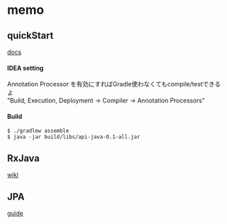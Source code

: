 # memo

## quickStart

[docs](https://docs.micronaut.io/latest/guide/index.html#quickStart)  

#### IDEA setting

Annotation Processor を有効にすればGradle使わなくてもcompile/testできるよ  
"Build, Execution, Deployment → Compiler → Annotation Processors"  

#### Build

```
$ ./gradlew assemble
$ java -jar build/libs/api-java-0.1-all.jar 
```

## RxJava

[wiki](https://github.com/ReactiveX/RxJava/wiki)  

## JPA

[guide](http://guides.micronaut.io/micronaut-data-access-jpa-hibernate/guide/index.html)

